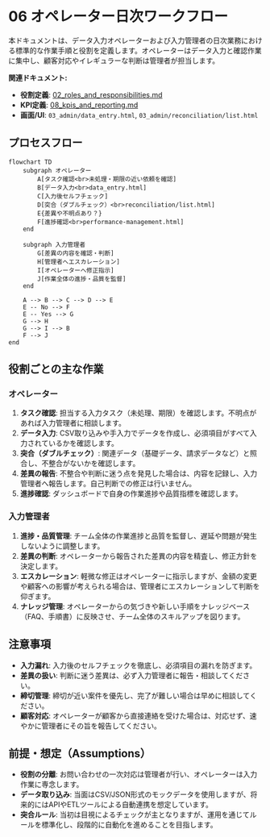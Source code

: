 # 06 オペレーター日次ワークフロー

本ドキュメントは、データ入力オペレーターおよび入力管理者の日次業務における標準的な作業手順と役割を定義します。オペレーターはデータ入力と確認作業に集中し、顧客対応やイレギュラーな判断は管理者が担当します。

**関連ドキュメント:**
- **役割定義**: [02_roles_and_responsibilities.md](./02_roles_and_responsibilities.md)
- **KPI定義**: [08_kpis_and_reporting.md](./08_kpis_and_reporting.md)
- **画面/UI**: `03_admin/data_entry.html`, `03_admin/reconciliation/list.html`

## プロセスフロー

```mermaid
flowchart TD
    subgraph オペレーター
        A[タスク確認<br>未処理・期限の近い依頼を確認]
        B[データ入力<br>data_entry.html]
        C[入力後セルフチェック]
        D[突合（ダブルチェック）<br>reconciliation/list.html]
        E{差異や不明点あり？}
        F[進捗確認<br>performance-management.html]
    end

    subgraph 入力管理者
        G[差異の内容を確認・判断]
        H[管理者へエスカレーション]
        I[オペレーターへ修正指示]
        J[作業全体の進捗・品質を監督]
    end

    A --> B --> C --> D --> E
    E -- No --> F
    E -- Yes --> G
    G --> H
    G --> I --> B
    F --> J
end
```

## 役割ごとの主な作業

### オペレーター
1.  **タスク確認**: 担当する入力タスク（未処理、期限）を確認します。不明点があれば入力管理者に相談します。
2.  **データ入力**: CSV取り込みや手入力でデータを作成し、必須項目がすべて入力されているかを確認します。
3.  **突合（ダブルチェック）**: 関連データ（基礎データ、請求データなど）と照合し、不整合がないかを確認します。
4.  **差異の報告**: 不整合や判断に迷う点を発見した場合は、内容を記録し、入力管理者へ報告します。自己判断での修正は行いません。
5.  **進捗確認**: ダッシュボードで自身の作業進捗や品質指標を確認します。

### 入力管理者
1.  **進捗・品質管理**: チーム全体の作業進捗と品質を監督し、遅延や問題が発生しないように調整します。
2.  **差異の判断**: オペレーターから報告された差異の内容を精査し、修正方針を決定します。
3.  **エスカレーション**: 軽微な修正はオペレーターに指示しますが、金額の変更や顧客への影響が考えられる場合は、管理者にエスカレーションして判断を仰ぎます。
4.  **ナレッジ管理**: オペレーターからの気づきや新しい手順をナレッジベース（FAQ、手順書）に反映させ、チーム全体のスキルアップを図ります。

## 注意事項
- **入力漏れ**: 入力後のセルフチェックを徹底し、必須項目の漏れを防ぎます。
- **差異の扱い**: 判断に迷う差異は、必ず入力管理者に報告・相談してください。
- **締切管理**: 締切が近い案件を優先し、完了が難しい場合は早めに相談してください。
- **顧客対応**: オペレーターが顧客から直接連絡を受けた場合は、対応せず、速やかに管理者にその旨を報告してください。

## 前提・想定（Assumptions）
- **役割の分離**: お問い合わせの一次対応は管理者が行い、オペレーターは入力作業に専念します。
- **データ取り込み**: 当面はCSV/JSON形式のモックデータを使用しますが、将来的にはAPIやETLツールによる自動連携を想定しています。
- **突合ルール**: 当初は目視によるチェックが主となりますが、運用を通じてルールを標準化し、段階的に自動化を進めることを目指します。
